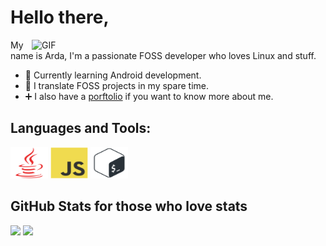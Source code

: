 # Hello there,
<img align="right" width="470" alt="GIF" src="https://miro.medium.com/max/480/0*tWkX7jycteZn1qbC.gif" />

My name is Arda, I'm a passionate FOSS developer who loves Linux and stuff.
- 🔭 Currently learning Android development.
- 🌱 I translate FOSS projects in my spare time.
- ➕ I also have a [porftolio](https://kavakci.dev) if you want to know more about me.

## Languages and Tools:
<div>
  <img alt="java" height="50" width="60" src="https://raw.githubusercontent.com/devicons/devicon/master/icons/java/java-plain.svg">
  <img alt="js" height="50" width="60" src="https://raw.githubusercontent.com/devicons/devicon/master/icons/javascript/javascript-original.svg">
  <img alt="bash" height="50" width="60" src="https://raw.githubusercontent.com/devicons/devicon/master/icons/bash/bash-plain.svg">
</div>

## GitHub Stats for those who love stats
<div>
  <img height="170" src="https://github-readme-stats.vercel.app/api?username=dybdeskarphet&show_icons=true&theme=midnight-purple">
  <img height="170" src="https://github-readme-stats.vercel.app/api/top-langs/?username=dybdeskarphet&layout=compact&theme=midnight-purple">
</div>

